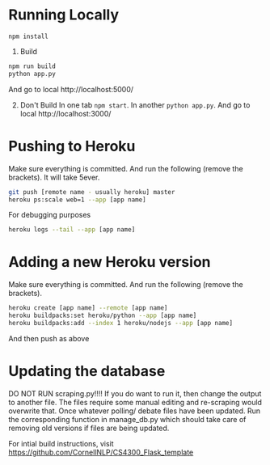 # Running Locally

`npm install`

1. Build
```bash
npm run build
python app.py
```
And go to local http://localhost:5000/

2. Don't Build
In one tab `npm start`. In another `python app.py`.
And go to local http://localhost:3000/


# Pushing to Heroku

Make sure everything is committed. And run the following (remove the brackets). It will take 5ever.
```bash
git push [remote name - usually heroku] master
heroku ps:scale web=1 --app [app name]
```

For debugging purposes
```bash
heroku logs --tail --app [app name]
```


# Adding a new Heroku version

Make sure everything is committed. And run the following (remove the brackets).
```bash
heroku create [app name] --remote [app name]
heroku buildpacks:set heroku/python --app [app name]
heroku buildpacks:add --index 1 heroku/nodejs --app [app name]
```
And then push as above


# Updating the database

DO NOT RUN scraping.py!!!! If you do want to run it, then change the output to another file. The files require some manual editing and re-scraping would overwrite that. 
Once whatever polling/ debate files have been updated. Run the corresponding function in manage_db.py which should take care of removing old versions if files are being updated.


For intial build instructions, visit https://github.com/CornellNLP/CS4300_Flask_template